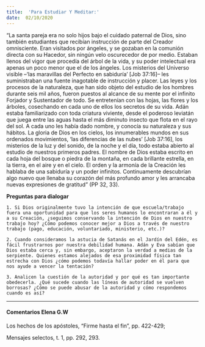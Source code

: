 ```yaml
---
title:  'Para Estudiar Y Meditar:'
date:  02/10/2020
---
```


“La santa pareja era no solo hijos bajo el cuidado paternal de Dios, sino también estudiantes que recibían instrucción de parte del Creador omnisciente. Eran visitados por ángeles, y se gozaban en la comunión directa con su Hacedor, sin ningún velo oscurecedor de por medio. Estaban llenos del vigor que procedía del árbol de la vida, y su poder intelectual era apenas un poco menor que el de los ángeles. Los misterios del Universo visible –‘las maravillas del Perfecto en sabiduría’ [Job 37:16]– les suministraban una fuente inagotable de instrucción y placer. Las leyes y los procesos de la naturaleza, que han sido objeto del estudio de los hombres durante seis mil años, fueron puestos al alcance de su mente por el infinito Forjador y Sustentador de todo. Se entretenían con las hojas, las flores y los árboles, cosechando en cada uno de ellos los secretos de su vida. Adán estaba familiarizado con toda criatura viviente, desde el poderoso leviatán que juega entre las aguas hasta el más diminuto insecto que flota en el rayo del sol. A cada uno les había dado nombre, y conocía su naturaleza y sus hábitos. La gloria de Dios en los cielos, los innumerables mundos en sus ordenados movimientos, ‘las diferencias de las nubes’ [Job 37:16], los misterios de la luz y del sonido, de la noche y el día, todo estaba abierto al estudio de nuestros primeros padres. El nombre de Dios estaba escrito en cada hoja del bosque o piedra de la montaña, en cada brillante estrella, en la tierra, en el aire y en el cielo. El orden y la armonía de la Creación les hablaba de una sabiduría y un poder infinitos. Continuamente descubrían algo nuevo que llenaba su corazón del más profundo amor y les arrancaba nuevas expresiones de gratitud” (PP 32, 33).

**Preguntas para dialogar**

`1. Si Dios originalmente tuvo la intención de que escuela/trabajo fuera una oportunidad para que los seres humanos lo encontraran a él y a su Creación, ¿seguimos conservando la intención de Dios en nuestro trabajo hoy? ¿Cómo podemos conocer mejor a Dios a través de nuestro trabajo (pago, educación, voluntariado, ministerio, etc.)?`

`2. Cuando consideramos la astucia de Satanás en el Jardín del Edén, es fácil frustrarnos por nuestra debilidad humana. Adán y Eva sabían que Dios estaba cerca y, sin embargo, aceptaron la verdad a medias de la serpiente. Quienes estamos alejados de esa proximidad física tan estrecha con Dios ¿cómo podemos todavía hallar poder en él para que nos ayude a vencer la tentación?`

`3. Analicen la cuestión de la autoridad y por qué es tan importante obedecerla. ¿Qué sucede cuando las líneas de autoridad se vuelven borrosas? ¿Cómo se puede abusar de la autoridad y cómo respondemos cuando es así?`

---

#### Comentarios Elena G.W

Los hechos de los apóstoles, “Firme hasta el fin”, pp. 422-429;

Mensajes selectos, t. 1, pp. 292, 293.